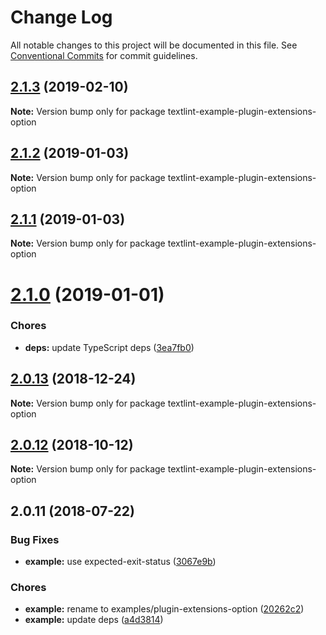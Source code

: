 # Change Log

All notable changes to this project will be documented in this file.
See [Conventional Commits](https://conventionalcommits.org) for commit guidelines.

<a name="2.1.3"></a>
## [2.1.3](https://github.com/textlint/textlint/compare/textlint-example-plugin-extensions-option@2.1.2...textlint-example-plugin-extensions-option@2.1.3) (2019-02-10)

**Note:** Version bump only for package textlint-example-plugin-extensions-option





<a name="2.1.2"></a>
## [2.1.2](https://github.com/textlint/textlint/compare/textlint-example-plugin-extensions-option@2.1.1...textlint-example-plugin-extensions-option@2.1.2) (2019-01-03)

**Note:** Version bump only for package textlint-example-plugin-extensions-option





<a name="2.1.1"></a>
## [2.1.1](https://github.com/textlint/textlint/compare/textlint-example-plugin-extensions-option@2.1.0...textlint-example-plugin-extensions-option@2.1.1) (2019-01-03)

**Note:** Version bump only for package textlint-example-plugin-extensions-option





<a name="2.1.0"></a>
# [2.1.0](https://github.com/textlint/textlint/compare/textlint-example-plugin-extensions-option@2.0.13...textlint-example-plugin-extensions-option@2.1.0) (2019-01-01)


### Chores

* **deps:** update TypeScript deps ([3ea7fb0](https://github.com/textlint/textlint/commit/3ea7fb0))




<a name="2.0.13"></a>
## [2.0.13](https://github.com/textlint/textlint/compare/textlint-example-plugin-extensions-option@2.0.11...textlint-example-plugin-extensions-option@2.0.13) (2018-12-24)




**Note:** Version bump only for package textlint-example-plugin-extensions-option

<a name="2.0.12"></a>
## [2.0.12](https://github.com/textlint/textlint/compare/textlint-example-plugin-extensions-option@2.0.11...textlint-example-plugin-extensions-option@2.0.12) (2018-10-12)




**Note:** Version bump only for package textlint-example-plugin-extensions-option

<a name="2.0.11"></a>
## 2.0.11 (2018-07-22)


### Bug Fixes

* **example:** use expected-exit-status ([3067e9b](https://github.com/textlint/textlint/commit/3067e9b))


### Chores

* **example:** rename to examples/plugin-extensions-option ([20262c2](https://github.com/textlint/textlint/commit/20262c2))
* **example:** update deps ([a4d3814](https://github.com/textlint/textlint/commit/a4d3814))
